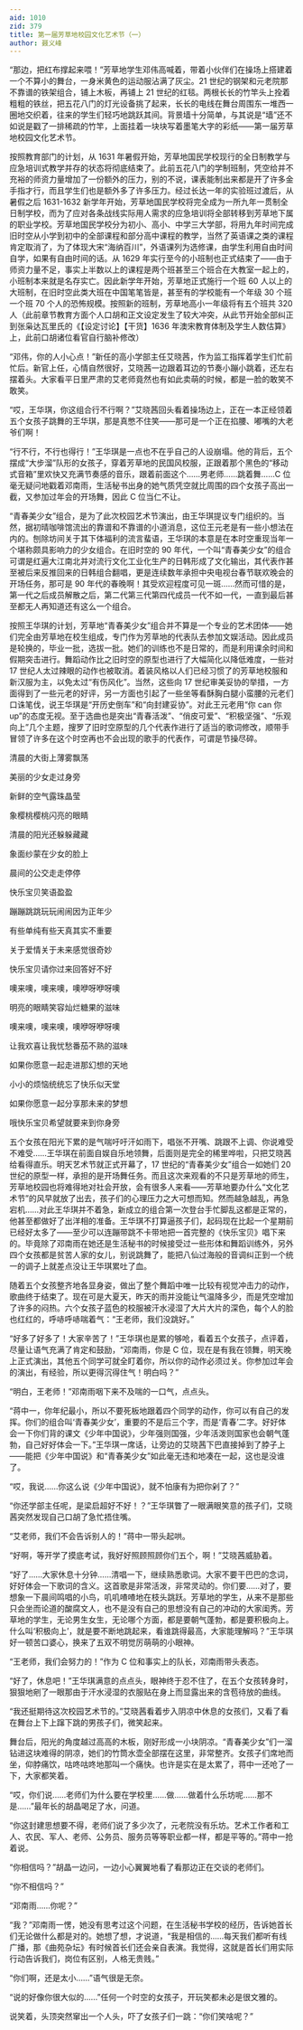 ```yaml
---
aid: 1010
zid: 379
title: 第一届芳草地校园文化艺术节（一）
author: 聂义峰
---
```


“那边，把红布撑起来喂！”芳草地学生邓伟高喊着，带着小伙伴们在操场上搭建着一个不算小的舞台，一身米黄色的运动服沾满了灰尘。21 世纪的钢架和元老院那不靠谱的铁架组合，铺上木板，再铺上 21 世纪的红毯。两根长长的竹竿头上拴着粗粗的铁丝，把五花八门的灯光设备挑了起来，长长的电线在舞台周围东一堆西一圈地交织着，往来的学生们轻巧地跳跃其间。背景墙十分简单，与其说是“墙”还不如说是戳了一排稀疏的竹竿，上面挂着一块块写着墨笔大字的彩纸——第一届芳草地校园文化艺术节。

按照教育部门的计划，从 1631 年暑假开始，芳草地国民学校现行的全日制教学与应急培训式教学并存的状态将彻底结束了。此前五花八门的学制班制，凭空给并不充裕的师资力量增加了一份额外的压力，别的不说，课表能制出来都是开了许多金手指才行，而且学生们也是额外多了许多压力。经过长达一年的实验班过渡后，从暑假之后 1631-1632 新学年开始，芳草地国民学校将完全成为一所九年一贯制全日制学校，而为了应对各条战线实际用人需求的应急培训将全部转移到芳草地下属的职业学校。芳草地国民学校分为初小、高小、中学三大学部，将用九年时间完成旧时空从小学到初中的全部课程和部分高中课程的教学，当然了英语课之类的课程肯定取消了，为了体现大宋“海纳百川”，外语课列为选修课，由学生利用自由时间自学，如果有自由时间的话。从 1629 年实行至今的小班制也正式结束了——由于师资力量不足，事实上半数以上的课程是两个班甚至三个班合在大教室一起上的，小班制本来就是名存实亡。因此新学年开始，芳草地正式施行一个班 60 人以上的大班制，在旧时空此类大班在中国笔笔皆是，甚至有的学校能有一个年级 30 个班一个班 70 个人的恐怖规模。按照新的班制，芳草地高小一年级将有五个班共 320 人（此前章节教育方面个人口胡和正文设定发生了较大冲突，从此节开始全部纠正到张枭达瓦里氏的《【设定讨论】【干货】1636 年澳宋教育体制及学生人数估算》上，此前口胡诸位看官自行脑补修改）

“邓伟，你的人小心点！”新任的高小学部主任艾晓茜，作为监工指挥着学生们忙前忙后。新官上任，心情自然很好，艾晓茜一边跟着耳边的节奏小蹦小跳着，还左右摆着头。大家看平日里严肃的艾老师竟然也有如此卖萌的时候，都是一脸的敢笑不敢笑。

“哎，王华琪，你这组合行不行啊？”艾晓茜回头看着操场边上，正在一本正经领着五个女孩子跳舞的王华琪，那是真憋不住笑——那可是一个正在掐腰、嘟嘴的大老爷们啊！

“行不行，不行也得行！”王华琪是一点也不在乎自己的人设崩塌。他的背后，五个摆成“大步溜”队形的女孩子，穿着芳草地的民国风校服，正跟着那个黑色的“移动式音箱”里欢快又充满节奏感的音乐，跟着前面这个……男老师……跳着舞……C 位毫无疑问地戳着邓南雨，生活秘书出身的她气质凭空就比周围的四个女孩子高出一截，又参加过年会的开场舞，因此 C 位当仁不让。

“青春美少女”组合，是为了此次校园艺术节演出，由王华琪提议专门组织的。当然，据初晴咖啡馆流出的靠谱和不靠谱的小道消息，这位王元老是有一些小想法在内的。刨除坊间关于其下体福利的流言蜚语，王华琪的本意是在本时空重现当年一个堪称颇具影响力的少女组合。在旧时空的 90 年代，一个叫“青春美少女”的组合可谓是红遍大江南北并对流行文化工业化生产的日韩形成了文化输出，其代表作甚至被后来反推回来的日韩组合翻唱，更是连续数年承担中央电视台春节联欢晚会的开场任务，那可是 90 年代的春晚啊！其受欢迎程度可见一斑……然而可惜的是，第一代之后成员解散之后，第二代第三代第四代成员一代不如一代，一直到最后甚至都无人再知道还有这么一个组合。

按照王华琪的计划，芳草地“青春美少女”组合并不算是一个专业的艺术团体——她们完全由芳草地在校生组成，专门作为芳草地的代表队去参加文娱活动。因此成员是轮换的，毕业一批，选拔一批。她们的训练也不是日常的，而是利用课余时间和假期突击进行。舞蹈动作比之旧时空的原型也进行了大幅简化以降低难度，一些对 17 世纪人太过辣眼的动作也被取消。着装风格以人们已经习惯了的芳草地校服和新汉服为主，以免太过“有伤风化”。当然，这些向 17 世纪审美妥协的举措，一方面得到了一些元老的好评，另一方面也引起了一些坐等看酥胸白腿小蛮腰的元老们口诛笔伐，说王华琪是“开历史倒车”和“向封建妥协”。对此王元老用“你 can 你 up”的态度无视。至于选曲也是突出“青春活泼”、“俏皮可爱”、“积极坚强”、“乐观向上”几个主题，搜罗了旧时空原型的几个代表作进行了适当的歌词修改，顺带手冒领了许多在这个时空再也不会出现的歌手的代表作，可谓是节操尽碎。

清晨的大街上薄雾飘荡

美丽的少女走过身旁

新鲜的空气露珠晶莹

象樱桃樱桃闪亮的眼睛

清晨的阳光还躲躲藏藏

象面纱蒙在少女的脸上

晨间的公交走走停停

快乐宝贝笑语盈盈

蹦蹦跳跳玩玩闹闹因为正年少

有些单纯有些天真其实不重要

关于爱情关于未来感觉很奇妙

快乐宝贝请你过来回答好不好

噢来噢，噢来噢，噢咿呀咿呀噢

明亮的眼睛笑容灿烂糖果的滋味

噢来噢，噢来噢，噢咿呀咿呀噢

让我欢喜让我忧愁番茄不熟的滋味

如果你愿意一起走进那幻想的天地

小小的烦恼统统忘了快乐似天堂

如果你愿意一起分享那未来的梦想

哦快乐宝贝希望就要来到你身旁

五个女孩在阳光下累的是气喘吁吁汗如雨下，唱张不开嘴、跳跟不上调、你说难受不难受……王华琪在前面自娱自乐地领舞，后面则是完全的稀里哗啦，只把艾晓茜给看得直乐。明天艺术节就正式开幕了，17 世纪的“青春美少女”组合一如她们 20 世纪的原型一样，承担的是开场舞任务。而且这次来观看的不只是芳草地的师生，芳草地校园也将难得地对社会开放，会有很多人来看——芳草地要办什么“文化艺术节”的风早就放了出去，孩子们的心理压力之大可想而知。然而越急越乱，再急宕机……对此王华琪并不着急，新成立的组合第一次登台手忙脚乱这都是正常的，他甚至都做好了出洋相的准备。王华琪不打算逼孩子们，起码现在比起一个星期前已经好太多了——至少可以连蹦带跳不卡带地把一首完整的《快乐宝贝》唱下来的。毕竟除了邓南雨在她还是生活秘书的时候接受过一些形体和舞蹈训练外，另外四个女孩都是贫苦人家的女儿，别说跳舞了，能把八仙过海般的音调纠正到一个统一的调子上就差点没让王华琪累吐了血。

随着五个女孩整齐地各显身姿，做出了整个舞蹈中唯一比较有视觉冲击力的动作，歌曲终于结束了。现在可是大夏天，昨天的雨并没能让气温降多少，而是凭空增加了许多的闷热。六个女孩子蓝色的校服被汗水浸湿了大片大片的深色，每个人的脸也红红的，呼哧呼哧喘着气：“王老师，我们没跳好。”

“好多了好多了！大家辛苦了！”王华琪也是累的够呛，看着五个女孩子，点评着，尽量让语气充满了肯定和鼓励，“邓南雨，你是 C 位，现在是有我在领舞，明天晚上正式演出，其他五个同学可就全盯着你，所以你的动作必须过关。你参加过年会的演出，有经验，所以更得沉得住气！明白吗？”

“明白，王老师！”邓南雨咽下来不及喘的一口气，点点头。

“蒋中一，你年纪最小，所以不要死板地跟着四个同学的动作，你可以有自己的发挥。你们的组合叫‘青春美少女’，重要的不是后三个字，而是‘青春’二字。好好体会一下你们背的课文《少年中国说》，少年强则国强，少年活泼则国家也会朝气蓬勃，自己好好体会一下。”王华琪一席话，让旁边的艾晓茜下巴直接掉到了脖子上——能把《少年中国说》和“青春美少女”如此毫无违和地凑在一起，这也是没谁了。

“哎，我说……你这么说《少年中国说》，就不怕康有为把你剁了？”

“你还学部主任呢，是梁启超好不好！？”王华琪瞥了一眼满眼笑意的孩子们，艾晓茜突然发现自己口胡了急忙捂住嘴。

“艾老师，我们不会告诉别人的！”蒋中一带头起哄。

“好啊，等开学了摸底考试，我好好照顾照顾你们五个，啊！”艾晓茜威胁着。

“好了……大家休息十分钟……清唱一下，继续熟悉歌词。大家不要干巴巴的念词，好好体会一下歌词的含义。这首歌是非常活泼，非常灵动的。你们要……对了，要想象一下晨间鸣唱的小鸟，叽叽喳喳地在枝头跳跃。芳草地的学生，从来不是那些只会坐而论道的酸腐文人，也不是没有自己的思想没有自己的冲动的大家闺秀。芳草地的学生，无论男生女生，无论哪个方面，都是要朝气蓬勃，都是要积极向上。什么叫‘积极向上’，就是要不断地跳起来，看谁跳得最高，大家能理解吗？”王华琪好一顿苦口婆心，换来了五双不明觉厉萌萌的小眼神。

“王老师，我们会努力的！”作为 C 位和事实上的队长，邓南雨带头表态。

“好了，休息吧！”王华琪满意的点点头，眼神终于忍不住了，在五个女孩转身时，狠狠地剜了一眼那由于汗水浸湿的衣服贴在身上而显露出来的含苞待放的曲线。

“我还挺期待这次校园艺术节的。”艾晓茜看着步入阴凉中休息的女孩们，又看了看在舞台上下上蹿下跳的男孩子们，微笑起来。

舞台后，阳光的角度越过高高的木板，刚好形成一小块阴凉。“青春美少女”们一溜钻进这块难得的阴凉，她们的竹筒水壶全部摆在这里，非常整齐。女孩子们席地而坐，仰脖痛饮，咕咚咕咚地那叫一个痛快。也许是实在是太累了，蒋中一还呛了一下，大家都笑着。

“哎，你们说……老师们为什么要在学校里……做……做着什么乐坊呢……那不是……”最年长的胡晶喝足了水，问道。

“你这封建思想要不得，老师们说了多少次了，元老院没有乐坊。艺术工作者和工人、农民、军人、老师、公务员、服务员等等职业都一样，都是平等的。”蒋中一抢着说。

“你相信吗？”胡晶一边问，一边小心翼翼地看了看那边正在交谈的老师们。

“你不相信吗？”

“邓南雨……你呢？”

“我？”邓南雨一愣，她没有思考过这个问题，在生活秘书学校的经历，告诉她首长们无论做什么都是对的。她想了想，才说道，“我是相信的……每天我们都听有线广播，那《曲苑杂坛》有时候首长们还会亲自表演。我觉得，这就是首长们用实际行动告诉我们，岗位有区别，人格无贵贱。”

“你们啊，还是太小……”语气很是无奈。

“说的好像你很大似的……”任何一个时空的女孩子，开玩笑都未必是很文雅的。

说笑着，头顶突然窜出一个人头，吓了女孩子们一跳：“你们笑啥呢？”
